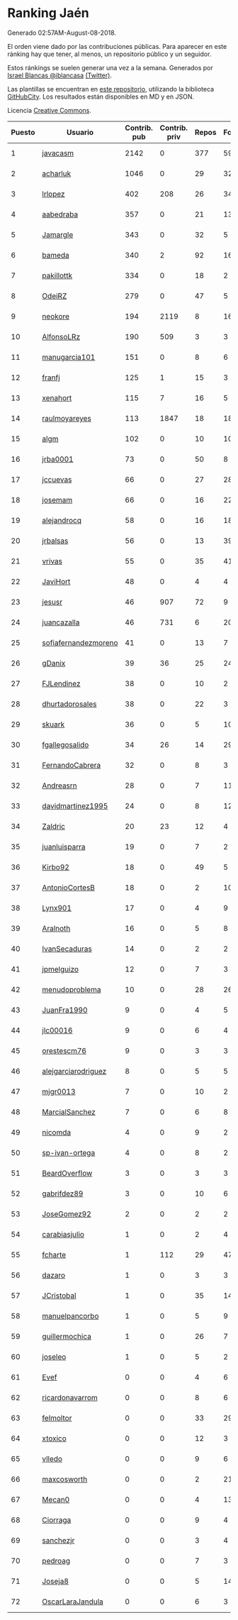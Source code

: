 # Ranking Jaén

Generado 02:57AM-August-08-2018.

El orden viene dado por las contribuciones públicas. Para aparecer en este ránking hay que tener, al menos, un repositorio público y un seguidor.

Estos ránkings se suelen generar una vez a la semana. Generados por [Israel Blancas @iblancasa](https://github.com/iblancasa/) [(Twitter)](https://twitter.com/iblancasa).

Las plantillas se encuentran en [este repositorio](https://github.com/iblancasa/GH-Spanish-Ranking), utilizando la biblioteca [GitHubCity](https://github.com/iblancasa/GitHubCity). Los resultados están disponibles en MD y en JSON.

Licencia [Creative Commons](https://creativecommons.org/licenses/by/4.0/).

| Puesto   |  Usuario  | Contrib. pub | Contrib. priv |Repos| Followers | Desde |  Avatar  |
|----------|-----------|--------------|---------------|-----|-----------|-------|----------|
|1|[javacasm](https://github.com/javacasm)|2142|0|377|59|2013-03-12|![javacasm]()|
|2|[acharluk](https://github.com/acharluk)|1046|0|29|32|2013-08-03|![acharluk]()|
|3|[lrlopez](https://github.com/lrlopez)|402|208|26|34|2011-01-04|![lrlopez]()|
|4|[aabedraba](https://github.com/aabedraba)|357|0|21|13|2017-04-19|![aabedraba]()|
|5|[Jamargle](https://github.com/Jamargle)|343|0|32|5|2015-03-24|![Jamargle]()|
|6|[bameda](https://github.com/bameda)|340|2|92|161|2011-06-26|![bameda]()|
|7|[pakillottk](https://github.com/pakillottk)|334|0|18|2|2013-11-12|![pakillottk]()|
|8|[OdeiRZ](https://github.com/OdeiRZ)|279|0|47|5|2014-10-01|![OdeiRZ]()|
|9|[neokore](https://github.com/neokore)|194|2119|8|16|2011-07-25|![neokore]()|
|10|[AlfonsoLRz](https://github.com/AlfonsoLRz)|190|509|3|3|2016-10-02|![AlfonsoLRz]()|
|11|[manugarcia101](https://github.com/manugarcia101)|151|0|8|6|2017-09-22|![manugarcia101]()|
|12|[franfj](https://github.com/franfj)|125|1|15|3|2014-10-13|![franfj]()|
|13|[xenahort](https://github.com/xenahort)|115|7|16|5|2016-03-30|![xenahort]()|
|14|[raulmoyareyes](https://github.com/raulmoyareyes)|113|1847|18|18|2012-08-04|![raulmoyareyes]()|
|15|[algm](https://github.com/algm)|102|0|10|10|2009-10-29|![algm]()|
|16|[jrba0001](https://github.com/jrba0001)|73|0|50|8|2016-07-17|![jrba0001]()|
|17|[jccuevas](https://github.com/jccuevas)|66|0|27|28|2013-04-10|![jccuevas]()|
|18|[josemam](https://github.com/josemam)|66|0|16|22|2015-03-14|![josemam]()|
|19|[alejandrocq](https://github.com/alejandrocq)|58|0|16|18|2010-05-20|![alejandrocq]()|
|20|[jrbalsas](https://github.com/jrbalsas)|56|0|13|39|2010-08-07|![jrbalsas]()|
|21|[vrivas](https://github.com/vrivas)|55|0|35|41|2012-12-14|![vrivas]()|
|22|[JaviHort](https://github.com/JaviHort)|48|0|4|4|2018-01-04|![JaviHort]()|
|23|[jesusr](https://github.com/jesusr)|46|907|72|9|2011-12-11|![jesusr]()|
|24|[juancazalla](https://github.com/juancazalla)|46|731|6|20|2015-03-24|![juancazalla]()|
|25|[sofiafernandezmoreno](https://github.com/sofiafernandezmoreno)|41|0|13|7|2014-11-21|![sofiafernandezmoreno]()|
|26|[gDanix](https://github.com/gDanix)|39|36|25|24|2011-10-10|![gDanix]()|
|27|[FJLendinez](https://github.com/FJLendinez)|38|0|10|2|2016-04-25|![FJLendinez]()|
|28|[dhurtadorosales](https://github.com/dhurtadorosales)|38|0|22|3|2016-09-19|![dhurtadorosales]()|
|29|[skuark](https://github.com/skuark)|36|0|5|10|2010-10-26|![skuark]()|
|30|[fgallegosalido](https://github.com/fgallegosalido)|34|26|14|29|2015-03-24|![fgallegosalido]()|
|31|[FernandoCabrera](https://github.com/FernandoCabrera)|32|0|8|3|2017-09-13|![FernandoCabrera]()|
|32|[Andreasrn](https://github.com/Andreasrn)|28|0|7|11|2016-03-31|![Andreasrn]()|
|33|[davidmartinez1995](https://github.com/davidmartinez1995)|24|0|8|12|2015-11-11|![davidmartinez1995]()|
|34|[Zaldric](https://github.com/Zaldric)|20|23|12|4|2016-03-29|![Zaldric]()|
|35|[juanluisparra](https://github.com/juanluisparra)|19|0|7|2|2016-09-19|![juanluisparra]()|
|36|[Kirbo92](https://github.com/Kirbo92)|18|0|49|5|2011-01-12|![Kirbo92]()|
|37|[AntonioCortesB](https://github.com/AntonioCortesB)|18|0|2|10|2016-09-15|![AntonioCortesB]()|
|38|[Lynx901](https://github.com/Lynx901)|17|0|4|9|2014-11-11|![Lynx901]()|
|39|[Aralnoth](https://github.com/Aralnoth)|16|0|5|8|2011-04-06|![Aralnoth]()|
|40|[IvanSecaduras](https://github.com/IvanSecaduras)|14|0|2|2|2015-09-25|![IvanSecaduras]()|
|41|[jpmelguizo](https://github.com/jpmelguizo)|12|0|7|3|2013-01-29|![jpmelguizo]()|
|42|[menudoproblema](https://github.com/menudoproblema)|10|0|28|26|2011-08-12|![menudoproblema]()|
|43|[JuanFra1990](https://github.com/JuanFra1990)|9|0|4|5|2015-10-22|![JuanFra1990]()|
|44|[jlc00016](https://github.com/jlc00016)|9|0|6|4|2015-06-05|![jlc00016]()|
|45|[orestescm76](https://github.com/orestescm76)|9|0|3|3|2016-09-04|![orestescm76]()|
|46|[alejgarciarodriguez](https://github.com/alejgarciarodriguez)|8|0|5|5|2015-12-19|![alejgarciarodriguez]()|
|47|[mjgr0013](https://github.com/mjgr0013)|7|0|10|2|2014-10-01|![mjgr0013]()|
|48|[MarcialSanchez](https://github.com/MarcialSanchez)|7|0|6|8|2015-10-03|![MarcialSanchez]()|
|49|[nicomda](https://github.com/nicomda)|4|0|9|2|2013-06-13|![nicomda]()|
|50|[sp-ivan-ortega](https://github.com/sp-ivan-ortega)|4|0|8|2|2016-02-22|![sp-ivan-ortega]()|
|51|[BeardOverflow](https://github.com/BeardOverflow)|3|0|3|3|2013-04-13|![BeardOverflow]()|
|52|[gabrifdez89](https://github.com/gabrifdez89)|3|0|10|6|2013-02-26|![gabrifdez89]()|
|53|[JoseGomez92](https://github.com/JoseGomez92)|2|0|2|2|2016-05-21|![JoseGomez92]()|
|54|[carabiasjulio](https://github.com/carabiasjulio)|1|0|2|4|2013-10-15|![carabiasjulio]()|
|55|[fcharte](https://github.com/fcharte)|1|112|29|47|2014-08-05|![fcharte]()|
|56|[dazaro](https://github.com/dazaro)|1|0|3|3|2014-10-08|![dazaro]()|
|57|[JCristobal](https://github.com/JCristobal)|1|0|35|14|2014-09-23|![JCristobal]()|
|58|[manuelpancorbo](https://github.com/manuelpancorbo)|1|0|5|9|2014-11-04|![manuelpancorbo]()|
|59|[guillermochica](https://github.com/guillermochica)|1|0|26|7|2014-10-20|![guillermochica]()|
|60|[joseleo](https://github.com/joseleo)|1|0|5|2|2015-03-19|![joseleo]()|
|61|[Evef](https://github.com/Evef)|0|0|4|6|2012-12-15|![Evef]()|
|62|[ricardonavarrom](https://github.com/ricardonavarrom)|0|0|8|6|2012-11-20|![ricardonavarrom]()|
|63|[felmoltor](https://github.com/felmoltor)|0|0|33|29|2011-06-13|![felmoltor]()|
|64|[xtoxico](https://github.com/xtoxico)|0|0|12|3|2012-08-07|![xtoxico]()|
|65|[vlledo](https://github.com/vlledo)|0|0|9|6|2011-03-28|![vlledo]()|
|66|[maxcosworth](https://github.com/maxcosworth)|0|0|2|21|2010-09-06|![maxcosworth]()|
|67|[Mecan0](https://github.com/Mecan0)|0|0|4|13|2013-06-11|![Mecan0]()|
|68|[Ciorraga](https://github.com/Ciorraga)|0|0|9|4|2013-11-08|![Ciorraga]()|
|69|[sanchezjr](https://github.com/sanchezjr)|0|0|3|4|2013-12-17|![sanchezjr]()|
|70|[pedroag](https://github.com/pedroag)|0|0|7|3|2013-09-23|![pedroag]()|
|71|[Joseja8](https://github.com/Joseja8)|0|0|5|14|2014-07-12|![Joseja8]()|
|72|[OscarLaraJandula](https://github.com/OscarLaraJandula)|0|0|6|3|2016-09-19|![OscarLaraJandula]()|
